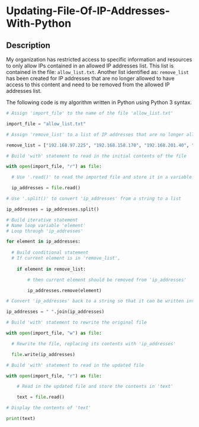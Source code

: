 # Updating-File-Of-IP-Addresses-With-Python

<h2>Description</h2>

My organization has restricted access to specific information and resources to only allow IPs contained in an allowed IP addresses list. This list is contained in the file: `allow_list.txt`. Another list identified as: `remove_list` has been created for IP addresses that are no longer allowed to have access to this content and need to be removed from the allowed IP addresses list. 

The following code is my algorithm written in Python using Python 3 syntax. 

```Python
# Assign 'import_file' to the name of the file 'allow_list.txt'

import_file = "allow_list.txt"

# Assign 'remove_list' to a list of IP addresses that are no longer allowed to access restricted information. 

remove_list = ["192.168.97.225", "192.168.158.170", "192.168.201.40", "192.168.58.57"]

# Build 'with' statement to read in the initial contents of the file

with open(import_file, "r") as file:

  # Use '.read()' to read the imported file and store it in a variable named 'ip_addresses'

  ip_addresses = file.read()

# Use '.split()' to convert 'ip_addresses' from a string to a list

ip_addresses = ip_addresses.split()

# Build iterative statement
# Name loop variable 'element'
# Loop through 'ip_addresses'

for element in ip_addresses:
  
  # Build conditional statement
  # If current element is in 'remove_list',
  
    if element in remove_list:

        # then current element should be removed from 'ip_addresses'

        ip_addresses.remove(element)

# Convert 'ip_addresses' back to a string so that it can be written into the text file 

ip_addresses = " ".join(ip_addresses)    

# Build 'with' statement to rewrite the original file

with open(import_file, "w") as file:

  # Rewrite the file, replacing its contents with 'ip_addresses'

  file.write(ip_addresses)

# Build 'with' statement to read in the updated file

with open(import_file, "r") as file:

    # Read in the updated file and store the contents in 'text'

    text = file.read()

# Display the contents of 'text'

print(text)
```

